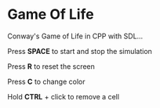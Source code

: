 # Game Of Life
Conway's Game of Life in CPP with SDL...


Press **SPACE** to start and stop the simulation


Press **R** to reset the screen


Press **C** to change color


Hold **CTRL** + click to remove a cell
